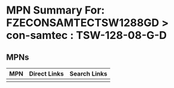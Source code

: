 



# MPN Summary For: FZECONSAMTECTSW1288GD > con-samtec : TSW-128-08-G-D

## MPNs
  

|MPN|Direct Links|Search Links|
| :--- | :--- | :--- |
||||
